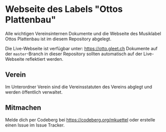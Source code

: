 # Webseite des Labels "Ottos Plattenbau"

Alle wichtigen Vereinsinternen Dokumente und die Webseite des Musiklabel Ottos Plattenbau ist im diesem Repository abgelegt.

Die Live-Webseite ist verfügbar unter: https://otto.gleet.ch
Dokumente auf der `master`-Branch in dieser Repository sollten automatisch auf der Live-Webseite reflektiert werden.

## Verein

Im Unterordner Verein sind die Vereinsstatuten des Vereins abglegt und werden öffentlich verwaltet.

## Mitmachen

Melde dich per Codeberg bei https://codeberg.org/mkuettel oder erstelle einen Issue im Issue Tracker.
